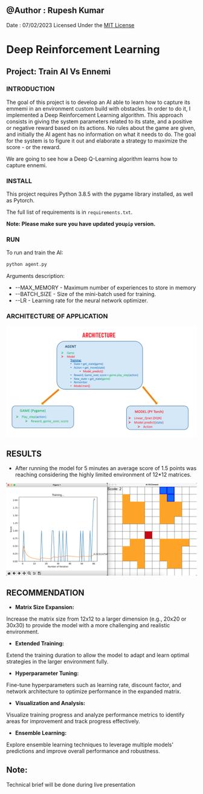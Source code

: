 ## @Author : Rupesh Kumar
Date : 07/02/2023
Licensed Under the [MIT License](LICENSE.md)

# Deep Reinforcement Learning
## Project: Train AI Vs Ennemi

### INTRODUCTION
The goal of this project is to develop an AI able to learn how to capture its emmemi in an environment custom build with obstacles. In order to do it, I implemented a Deep Reinforcement Learning algorithm. This approach consists in giving the system parameters related to its state, and a positive or negative reward based on its actions. No rules about the game are given, and initially the AI agent has no information on what it needs to do. The goal for the system is to figure it out and elaborate a strategy to maximize the score - or the reward.

We are going to see how a Deep Q-Learning algorithm learns how to capture ennemi.

### INSTALL
This project requires Python 3.8.5 with the pygame library installed, as well as Pytorch. 

The full list of requirements is in `requirements.txt`. 

**Note: Please make sure you have updated you`pip` version.**

### RUN
To run and train the AI:

```python
python agent.py
```

Arguments description:

- --MAX_MEMORY - Maximum number of experiences to store in memory
- --BATCH_SIZE - Size of the mini-batch used for training.
- --LR - Learning rate for the neural network optimizer.


### ARCHITECTURE OF APPLICATION

<p align="center">
  <img src="Images/Archi.png">
</p>

## RESULTS

- After running the model for 5 minutes an average score of 1.5 points was reaching considering the highly limited environment of 12*12 matrices.

<p align="center">
  <img src="Images/Sample_training.png">
</p>

## RECOMMENDATION

- **Matrix Size Expansion:**

Increase the matrix size from 12x12 to a larger dimension (e.g., 20x20 or 30x30) to provide the model with a more challenging and realistic environment.

- **Extended Training:**

Extend the training duration to allow the model to adapt and learn optimal strategies in the larger environment fully.

- **Hyperparameter Tuning:**

Fine-tune hyperparameters such as learning rate, discount factor, and network architecture to optimize performance in the expanded matrix.

- **Visualization and Analysis:**

Visualize training progress and analyze performance metrics to identify areas for improvement and track progress effectively.

- **Ensemble Learning:**

Explore ensemble learning techniques to leverage multiple models' predictions and improve overall performance and robustness.


## Note:
Technical brief will be done during live presentation